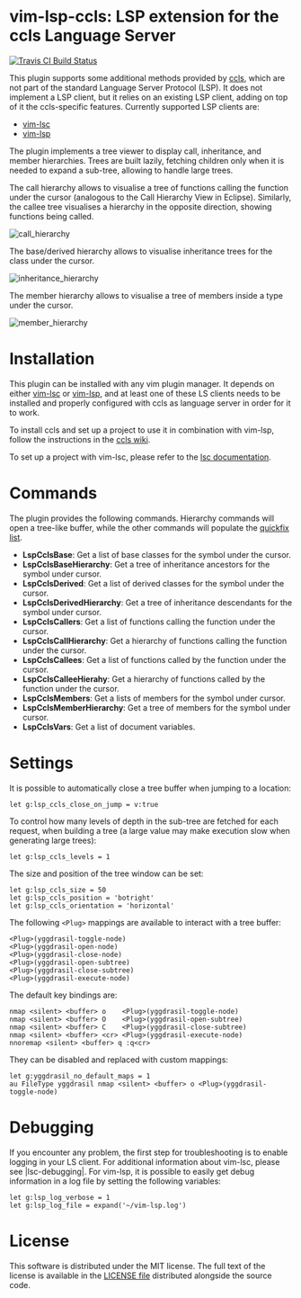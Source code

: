 vim-lsp-ccls: LSP extension for the ccls Language Server
===============================================================
[![Travis CI Build Status](https://travis-ci.org/m-pilia/vim-lsp-ccls.svg?branch=master)](https://travis-ci.org/m-pilia/vim-lsp-ccls)

This plugin supports some additional methods provided by
[ccls](https://github.com/MaskRay/ccls), which are not part of the standard
Language Server Protocol (LSP). It does not implement a LSP client, but it
relies on an existing LSP client, adding on top of it the ccls-specific
features. Currently supported LSP clients are:
* [vim-lsc](https://github.com/natebosch/vim-lsc)
* [vim-lsp](https://github.com/prabirshrestha/vim-lsp)

The plugin implements a tree viewer to display call, inheritance, and member
hierarchies. Trees are built lazily, fetching children only when it is needed
to expand a sub-tree, allowing to handle large trees.

The call hierarchy allows to visualise a tree of functions calling the function
under the cursor (analogous to the Call Hierarchy View in Eclipse). Similarly,
the callee tree visualises a hierarchy in the opposite direction, showing
functions being called.

![call_hierarchy](https://user-images.githubusercontent.com/8300317/54882558-80b75600-4e5b-11e9-8e02-6d17529df4fa.png)

The base/derived hierarchy allows to visualise inheritance trees for the class
under the cursor.

![inheritance_hierarchy](https://user-images.githubusercontent.com/8300317/54882559-80b75600-4e5b-11e9-9a68-12f98d8f2f5c.png)

The member hierarchy allows to visualise a tree of members inside a type under
the cursor.

![member_hierarchy](https://user-images.githubusercontent.com/8300317/54882560-80b75600-4e5b-11e9-95ef-8725f6eba410.png)

Installation
============

This plugin can be installed with any vim plugin manager. It depends on either
[vim-lsc](https://github.com/natebosch/vim-lsc) or
[vim-lsp](https://github.com/prabirshrestha/vim-lsp), and at least one of these
LS clients needs to be installed and properly configured with ccls as language
server in order for it to work.

To install ccls and set up a project to use it in combination with vim-lsp,
follow the instructions in the [ccls
wiki](https://github.com/MaskRay/ccls/wiki/vim-lsp).

To set up a project with vim-lsc, please refer to the [lsc
documentation](https://github.com/natebosch/vim-lsc/blob/master/doc/lsc.txt).

Commands
========

The plugin provides the following commands. Hierarchy commands will open a
tree-like buffer, while the other commands will populate the [quickfix
list](http://vimdoc.sourceforge.net/htmldoc/quickfix.html).

* **LspCclsBase**:
  Get a list of base classes for the symbol under the cursor.
* **LspCclsBaseHierarchy**:
  Get a tree of inheritance ancestors for the symbol under cursor.
* **LspCclsDerived**:
  Get a list of derived classes for the symbol under the cursor.
* **LspCclsDerivedHierarchy**:
  Get a tree of inheritance descendants for the symbol under cursor.
* **LspCclsCallers**:
  Get a list of functions calling the function under the cursor.
* **LspCclsCallHierarchy**:
  Get a hierarchy of functions calling the function under the cursor.
* **LspCclsCallees**:
  Get a list of functions called by the function under the cursor.
* **LspCclsCalleeHierahy**:
  Get a hierarchy of functions called by the function under the cursor.
* **LspCclsMembers**:
  Get a lists of members for the symbol under cursor.
* **LspCclsMemberHierarchy**:
  Get a tree of members for the symbol under cursor.
* **LspCclsVars**:
  Get a list of document variables.

Settings
========

It is possible to automatically close a tree buffer when jumping to a location:
```vim
let g:lsp_ccls_close_on_jump = v:true
```

To control how many levels of depth in the sub-tree are fetched for each
request, when building a tree (a large value may make execution slow when
generating large trees):
```vim
let g:lsp_ccls_levels = 1
```

The size and position of the tree window can be set:
```vim
let g:lsp_ccls_size = 50
let g:lsp_ccls_position = 'botright'
let g:lsp_ccls_orientation = 'horizontal'
```

The following `<Plug>` mappings are available to interact with a tree buffer:
```
<Plug>(yggdrasil-toggle-node)
<Plug>(yggdrasil-open-node)
<Plug>(yggdrasil-close-node)
<Plug>(yggdrasil-open-subtree)
<Plug>(yggdrasil-close-subtree)
<Plug>(yggdrasil-execute-node)
```

The default key bindings are:
```vim
nmap <silent> <buffer> o    <Plug>(yggdrasil-toggle-node)
nmap <silent> <buffer> O    <Plug>(yggdrasil-open-subtree)
nmap <silent> <buffer> C    <Plug>(yggdrasil-close-subtree)
nmap <silent> <buffer> <cr> <Plug>(yggdrasil-execute-node)
nnoremap <silent> <buffer> q :q<cr>
```

They can be disabled and replaced with custom mappings:
```vim
let g:yggdrasil_no_default_maps = 1
au FileType yggdrasil nmap <silent> <buffer> o <Plug>(yggdrasil-toggle-node)
```

Debugging
=========

If you encounter any problem, the first step for troubleshooting is to enable
logging in your LS client. For additional information about vim-lsc, please see
|lsc-debugging|. For vim-lsp, it is possible to easily get debug information in
a log file by setting the following variables:

```vim
let g:lsp_log_verbose = 1
let g:lsp_log_file = expand('~/vim-lsp.log')
```

License
=======

This software is distributed under the MIT license. The full text of the license
is available in the [LICENSE
file](https://github.com/m-pilia/vim-lsp-ccls/blob/master/LICENSE) distributed
alongside the source code.
